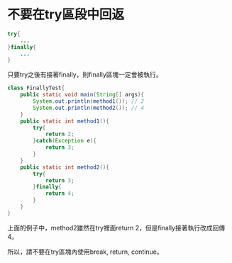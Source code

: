 # 不要在try區段中回返

```java
try{
	...  
}finally{
	...
}
```

只要try之後有接著finally，則finally區塊一定會被執行。

```java
class FinallyTest{
	public static void main(String[] args){
    	System.out.println(method1()); // 2
    	System.out.println(method2()); // 4
	}
	public static int method1(){
    	try{
        	return 2;  
    	}catch(Exception e){
        	return 3;  
    	} 
	}  
	public static int method2(){
    	try{
        	return 3;  
    	}finally{
        	return 4;  
    	}
	}
}
```

上面的例子中，method2雖然在try裡面return 2，但是finally接著執行改成回傳4。

所以，請不要在try區塊內使用break, return, continue。